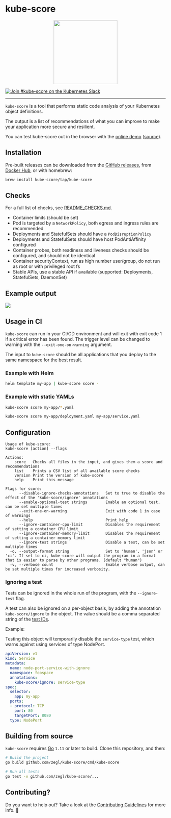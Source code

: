 # kube-score

<p align="center"><img src="https://user-images.githubusercontent.com/47952/56085330-6c0a2480-5e41-11e9-89ba-0cfddd7714a8.png" height="200"></p>

[![Join #kube-score on the Kubernetes Slack](https://img.shields.io/badge/Slack-kubernetes%2Fkube--score-blue.svg)](https://slack.k8s.io/)

---

`kube-score` is a tool that performs static code analysis of your Kubernetes object definitions.

The output is a list of recommendations of what you can improve to make your application more secure and resilient.

You can test kube-score out in the browser with the [online demo](https://kube-score.com) ([source](https://github.com/kube-score/web)).

## Installation

Pre-built releases can be downloaded from the [GitHub releases](https://github.com/zegl/kube-score/releases), from [Docker Hub](https://hub.docker.com/r/zegl/kube-score/), or with homebrew:

```bash 
brew install kube-score/tap/kube-score
```

## Checks

For a full list of checks, see [README_CHECKS.md](README_CHECKS.md).

* Container limits (should be set)
* Pod is targeted by a `NetworkPolicy`, both egress and ingress rules are recommended
* Deployments and StatefulSets should have a `PodDisruptionPolicy`
* Deployments and StatefulSets should have host PodAntiAffinity configured
* Container probes, both readiness and liveness checks should be configured, and should not be identical
* Container securityContext, run as high number user/group, do not run as root or with privileged root fs
* Stable APIs, use a stable API if available (supported: Deployments, StatefulSets, DaemonSet)

## Example output

![](https://user-images.githubusercontent.com/47952/63225706-5b90fe80-c1d3-11e9-8b9d-fad7e723afad.png)

## Usage in CI

`kube-score` can run in your CI/CD environment and will exit with exit code 1 if a critical error has been found.
The trigger level can be changed to warning with the `--exit-one-on-warning` argument.

The input to `kube-score` should be all applications that you deploy to the same namespace for the best result.

### Example with Helm

```bash
helm template my-app | kube-score score -
```

### Example with static YAMLs

```bash
kube-score score my-app/*.yaml
```

```bash
kube-score score my-app/deployment.yaml my-app/service.yaml
```

## Configuration

```
Usage of kube-score:
kube-score [action] --flags

Actions:
	score	Checks all files in the input, and gives them a score and recommendations
	list	Prints a CSV list of all available score checks
	version	Print the version of kube-score
	help	Print this message

Flags for score:
      --disable-ignore-checks-annotations   Set to true to disable the effect of the 'kube-score/ignore' annotations
      --enable-optional-test strings        Enable an optional test, can be set multiple times
      --exit-one-on-warning                 Exit with code 1 in case of warnings
      --help                                Print help
      --ignore-container-cpu-limit          Disables the requirement of setting a container CPU limit
      --ignore-container-memory-limit       Disables the requirement of setting a container memory limit
      --ignore-test strings                 Disable a test, can be set multiple times
  -o, --output-format string                Set to 'human', 'json' or 'ci'. If set to ci, kube-score will output the program in a format that is easier to parse by other programs. (default "human")
  -v, --verbose count                       Enable verbose output, can be set multiple times for increased verbosity.
```

### Ignoring a test

Tests can be ignored in the whole run of the program, with the `--ignore-test` flag.

A test can also be ignored on a per-object basis, by adding the annotation `kube-score/ignore` to the object.
The value should be a comma separated string of the [test IDs](README_CHECKS.md).

Example:

Testing this object will temporarily disable the `service-type` test, which warns against using services of type NodePort.

```yaml
apiVersion: v1
kind: Service
metadata:
  name: node-port-service-with-ignore
  namespace: foospace
  annotations:
    kube-score/ignore: service-type
spec:
  selector:
    app: my-app
  ports:
  - protocol: TCP
    port: 80
    targetPort: 8080
  type: NodePort
```

## Building from source

`kube-score` requires [Go](https://golang.org/) `1.11` or later to build. Clone this repository, and then:

```bash
# Build the project
go build github.com/zegl/kube-score/cmd/kube-score

# Run all tests
go test -v github.com/zegl/kube-score/...
```

## Contributing?

Do you want to help out? Take a look at the [Contributing Guidelines](./.github/CONTRIBUTING.md) for more info. 🤩
